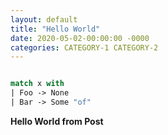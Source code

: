 ```yaml
---
layout: default
title: "Hello World"
date: 2020-05-02-00:00:00 -0000
categories: CATEGORY-1 CATEGORY-2
---
```

```fsharp 

match x with
| Foo -> None
| Bar -> Some "of"

```
**Hello World from Post**
